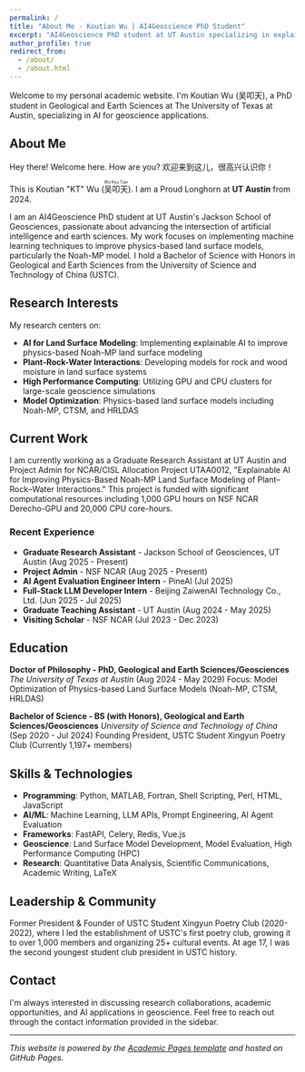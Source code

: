 ```yaml
---
permalink: /
title: "About Me - Koutian Wu | AI4Geoscience PhD Student"
excerpt: "AI4Geoscience PhD student at UT Austin specializing in explainable AI for physics-based land surface modeling, Noah-MP research, and Earth system science."
author_profile: true
redirect_from:
  - /about/
  - /about.html
---
```


Welcome to my personal academic website. I'm Koutian Wu (吴叩天), a PhD student in Geological and Earth Sciences at The University of Texas at Austin, specializing in AI for geoscience applications.

## About Me

Hey there! Welcome here. How are you? 欢迎来到这儿，很高兴认识你！

This is Koutian "KT" Wu (<ruby>吴叩天<rp>(</rp><rt>Wú Kòu Tiān</rt><rp>)</rp></ruby>). I am a Proud Longhorn at **UT Austin** from 2024.

I am an AI4Geoscience PhD student at UT Austin's Jackson School of Geosciences, passionate about advancing the intersection of artificial intelligence and earth sciences. My work focuses on implementing machine learning techniques to improve physics-based land surface models, particularly the Noah-MP model. I hold a Bachelor of Science with Honors in Geological and Earth Sciences from the University of Science and Technology of China (USTC).

## Research Interests

My research centers on:
- **AI for Land Surface Modeling**: Implementing explainable AI to improve physics-based Noah-MP land surface modeling
- **Plant-Rock-Water Interactions**: Developing models for rock and wood moisture in land surface systems
- **High Performance Computing**: Utilizing GPU and CPU clusters for large-scale geoscience simulations
- **Model Optimization**: Physics-based land surface models including Noah-MP, CTSM, and HRLDAS

## Current Work

I am currently working as a Graduate Research Assistant at UT Austin and Project Admin for NCAR/CISL Allocation Project UTAA0012, "Explainable AI for Improving Physics-Based Noah-MP Land Surface Modeling of Plant–Rock–Water Interactions." This project is funded with significant computational resources including 1,000 GPU hours on NSF NCAR Derecho-GPU and 20,000 CPU core-hours.

### Recent Experience
- **Graduate Research Assistant** - Jackson School of Geosciences, UT Austin (Aug 2025 - Present)
- **Project Admin** - NSF NCAR (Aug 2025 - Present)
- **AI Agent Evaluation Engineer Intern** - PineAI (Jul 2025)
- **Full-Stack LLM Developer Intern** - Beijing ZaiwenAI Technology Co., Ltd. (Jun 2025 - Jul 2025)
- **Graduate Teaching Assistant** - UT Austin (Aug 2024 - May 2025)
- **Visiting Scholar** - NSF NCAR (Jul 2023 - Dec 2023)

## Education

**Doctor of Philosophy - PhD, Geological and Earth Sciences/Geosciences**
*The University of Texas at Austin* (Aug 2024 - May 2029)
Focus: Model Optimization of Physics-based Land Surface Models (Noah-MP, CTSM, HRLDAS)

**Bachelor of Science - BS (with Honors), Geological and Earth Sciences/Geosciences**
*University of Science and Technology of China* (Sep 2020 - Jul 2024)
Founding President, USTC Student Xingyun Poetry Club (Currently 1,197+ members)

## Skills & Technologies

- **Programming**: Python, MATLAB, Fortran, Shell Scripting, Perl, HTML, JavaScript
- **AI/ML**: Machine Learning, LLM APIs, Prompt Engineering, AI Agent Evaluation
- **Frameworks**: FastAPI, Celery, Redis, Vue.js
- **Geoscience**: Land Surface Model Development, Model Evaluation, High Performance Computing (HPC)
- **Research**: Quantitative Data Analysis, Scientific Communications, Academic Writing, LaTeX

## Leadership & Community

Former President & Founder of USTC Student Xingyun Poetry Club (2020-2022), where I led the establishment of USTC's first poetry club, growing it to over 1,000 members and organizing 25+ cultural events. At age 17, I was the second youngest student club president in USTC history.

## Contact

I'm always interested in discussing research collaborations, academic opportunities, and AI applications in geoscience. Feel free to reach out through the contact information provided in the sidebar.

---

*This website is powered by the [Academic Pages template](https://github.com/academicpages/academicpages.github.io) and hosted on GitHub Pages.*
